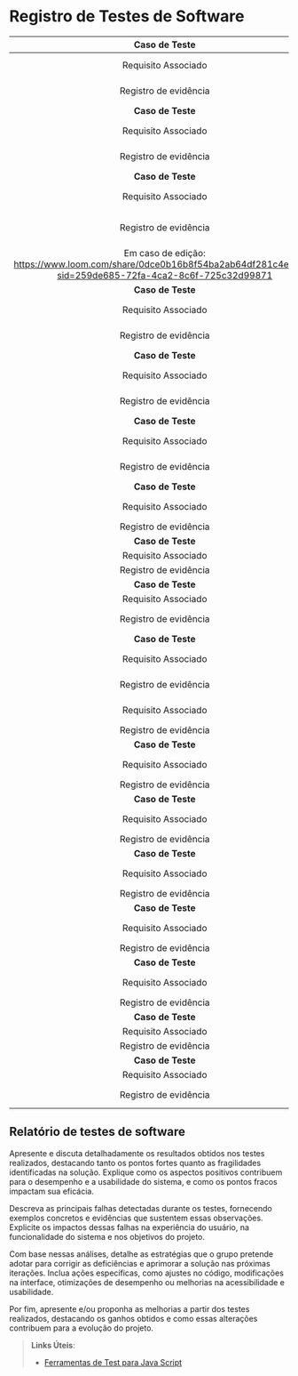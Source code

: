 # Registro de Testes de Software


| **Caso de Teste** 	| **CT01 – Cadastrar perfil** 	|
|:---:	|:---:	|
|	Requisito Associado 	| RF-001 - A aplicação deve permitir que os usuários realizem cadastro do seu perfil. |
|Registro de evidência | https://drive.google.com/file/d/1AW2ZIgA93GyZKi-ZO7NkLAePWFS_kiiX/view?usp=sharing |
| **Caso de Teste** 	| **CT02 – Consulta de Itens no Estoque** 	|
|	Requisito Associado 	| RF-002 - O sistema deverá permitir a consulta de itens cadastrados no estoque, exibindo a quantidade disponível dos mesmos. |
|Registro de evidência | https://www.loom.com/share/b4041f9ee45d4cfab62bd7d21b271345?sid=23b0b421-d1d3-497e-9d88-be8636586145 |
| **Caso de Teste** 	| **CT03 – CT03 – Entrada e Saída de Produtos no Estoque** 	|
|	Requisito Associado 	| RF-003 - O sistema deverá permitir que o usuário realize a entrada e saída de produtos. |
|Registro de evidência | Em caso de venda: https://www.loom.com/share/3a90acea7ebe4bf6a235cdea31d6bc1d?sid=7026389c-3c13-409f-a6e9-1d256a63b1db 
Em caso de edição: https://www.loom.com/share/0dce0b16b8f54ba2ab64df281c4e948e?sid=259de685-72fa-4ca2-8c6f-725c32d99871|
| **Caso de Teste** 	| **CT04 – CT04 – Cadastro de Produtos** 	|
|	Requisito Associado 	| RF-004 - O sistema deverá permitir o cadastro de produtos com nome, descrição, preço de entrada e saída. |
|Registro de evidência | https://www.loom.com/share/bd98e50dcfa944daad62c74531d0c9e1?sid=f65a9f84-284a-4b55-8852-631952fb533f |
| **Caso de Teste** 	| **CT05 – Geração de Relatório Financeiro Mensal** 	|
|	Requisito Associado 	| RF-005 - O sistema deverá gerar relatórios financeiros mensais, apresentando receitas, despesas e lucro líquido. |
|Registro de evidência | https://www.loom.com/share/c966eed43ad3422694dd0a8ff8e232b8?sid=ff7ff7e6-5d51-40ca-889d-695641d24ee8 |
| **Caso de Teste** 	| **CT06 – Cadastro e Gestão de Clientes** 	|
|	Requisito Associado 	| RF-006 - O sistema deverá permitir o cadastro e a gestão de clientes, incluindo nome, contato e histórico de compras. |
|Registro de evidência | https://drive.google.com/file/d/19IljSARqgyLlfRzTejyDGa0gp2YGqSDT/view?usp=sharing |
| **Caso de Teste** 	| **CT07 – Alertas para Estoque Mínimo** 	|
|	Requisito Associado 	| RF-007 - O sistema deverá gerar alertas automáticos para produtos com estoque abaixo do nível mínimo definido. |
|Registro de evidência | www.teste.com.br/drive/ct-02 |
| **Caso de Teste** 	| **CT08 – Transferência de Estoque Interna** 	|
|	Requisito Associado 	| RF-008 - O sistema deve permitir a transferência de estoque interna. |
|Registro de evidência | www.teste.com.br/drive/ct-02 |
| **Caso de Teste** 	| **CT09 – Histórico Individual de Produto** 	|
|	Requisito Associado 	| RF-009 - O sistema deve permitir ver o histórico individual de cada produto. |
|Registro de evidência | https://www.loom.com/share/fd92c8c6400049479ed2b6e06329af35?sid=11708887-c755-423b-90c0-fddabbea5a26 |
| **Caso de Teste** 	| **CT010 – Notificação de Prazo Final de Pagamento** 	|
|	Requisito Associado 	| RF- 002 - O sistema deverá permitir a consulta de itens cadastrados no estoque, exibindo a quantidade disponível dos mesmos. |
|Registro de evidência | https://www.loom.com/share/b4041f9ee45d4cfab62bd7d21b271345?sid=23b0b421-d1d3-497e-9d88-be8636586145 |
|	Requisito Associado 	| RF- 010 - O sistema deve notificar quando o cliente estiver no prazo final de pagamento. |
|Registro de evidência | www.teste.com.br/drive/ct-02 |
| **Caso de Teste** 	| **CT011 – Visualizar Produtos com mais Vendas em Períodos Específicos** 	|
|	Requisito Associado 	| RF-011 - O sistema deve permitir visualizar quais produtos geram mais vendas em períodos específicos do ano. |
|Registro de evidência | www.teste.com.br/drive/ct-02 |
| **Caso de Teste** 	| **CT012 – Controle de Agendamentos e Atendimentos** 	|
|	Requisito Associado 	| RF-012 - O sistema deve permitir o controle de agendamentos e atendimentos aos clientes.|
|Registro de evidência | www.teste.com.br/drive/ct-02 |
| **Caso de Teste** 	| **CT013 – Pesquisa Avançada no Histórico de Vendas** 	|
|	Requisito Associado 	| RF-013 - O sistema deve permitir a pesquisa avançada no histórico de venda de produtos.|
|Registro de evidência | www.teste.com.br/drive/ct-02 |
| **Caso de Teste** 	| **CT014 – Registro de Vendas em Tempo Real com Atualização do Estoque** 	|
|	Requisito Associado 	| RF-014 - O sistema deve permitir o registro de vendas em tempo real com atualização automática do estoque.|
|Registro de evidência | www.teste.com.br/drive/ct-02 |
| **Caso de Teste** 	| **CT015 – Alerta de Produtos Próximos do Vencimento** 	|
|	Requisito Associado 	| RF-015 - O sistema deve identificar e alertar sobre produtos próximos do vencimento. |
|Registro de evidência | www.teste.com.br/drive/ct-02 |
| **Caso de Teste** 	| **CT016 – Controle de Acesso para Alterações no Estoque** 	|
|	Requisito Associado 	| RF-016 - Apenas usuários ADM podem alterar ou excluir registros do estoque. |
|Registro de evidência | www.teste.com.br/drive/ct-02 |
| **Caso de Teste** 	| **CT017 - Compatibilidade do sistema com navegadores distintos** 	|
|	Requisito Associado 	| RNF-003 - O sistema deve ter compatibilidade com Chrome, Firefox e Edge. |
|Registro de evidência | https://drive.google.com/file/d/1wTA2MmFiWuCJXNapEwXZA0uji8sLLQTc/view?usp=sharing |



## Relatório de testes de software

Apresente e discuta detalhadamente os resultados obtidos nos testes realizados, destacando tanto os pontos fortes quanto as fragilidades identificadas na solução. Explique como os aspectos positivos contribuem para o desempenho e a usabilidade do sistema, e como os pontos fracos impactam sua eficácia.

Descreva as principais falhas detectadas durante os testes, fornecendo exemplos concretos e evidências que sustentem essas observações. Explicite os impactos dessas falhas na experiência do usuário, na funcionalidade do sistema e nos objetivos do projeto.

Com base nessas análises, detalhe as estratégias que o grupo pretende adotar para corrigir as deficiências e aprimorar a solução nas próximas iterações. Inclua ações específicas, como ajustes no código, modificações na interface, otimizações de desempenho ou melhorias na acessibilidade e usabilidade.

Por fim, apresente e/ou proponha as melhorias a partir dos testes realizados, destacando os ganhos obtidos e como essas alterações contribuem para a evolução do projeto.

> **Links Úteis**:
> - [Ferramentas de Test para Java Script](https://geekflare.com/javascript-unit-testing/)
